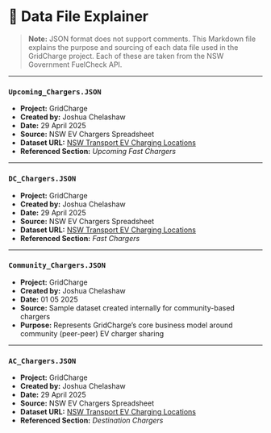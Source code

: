 # 📁 Data File Explainer

> **Note:** JSON format does not support comments. This Markdown file explains the purpose and sourcing of each data file used in the GridCharge project. Each of these are taken from the NSW Government FuelCheck API.

---

### `Upcoming_Chargers.JSON`

- **Project:** GridCharge  
- **Created by:** Joshua Chelashaw  
- **Date:** 29 April 2025  
- **Source:** NSW EV Chargers Spreadsheet  
- **Dataset URL:** [NSW Transport EV Charging Locations](https://opendata.transport.nsw.gov.au/data/dataset/ev-charging-locations)  
- **Referenced Section:** *Upcoming Fast Chargers*  

---

### `DC_Chargers.JSON`

- **Project:** GridCharge  
- **Created by:** Joshua Chelashaw  
- **Date:** 29 April 2025  
- **Source:** NSW EV Chargers Spreadsheet  
- **Dataset URL:** [NSW Transport EV Charging Locations](https://opendata.transport.nsw.gov.au/data/dataset/ev-charging-locations)  
- **Referenced Section:** *Fast Chargers*  

---

### `Community_Chargers.JSON`

- **Project:** GridCharge  
- **Created by:** Joshua Chelashaw  
- **Date:** 01 05 2025
- **Source:** Sample dataset created internally for community-based chargers  
- **Purpose:** Represents GridCharge’s core business model around community (peer-peer) EV charger sharing  

---

### `AC_Chargers.JSON`

- **Project:** GridCharge  
- **Created by:** Joshua Chelashaw  
- **Date:** 29 April 2025  
- **Source:** NSW EV Chargers Spreadsheet  
- **Dataset URL:** [NSW Transport EV Charging Locations](https://opendata.transport.nsw.gov.au/data/dataset/ev-charging-locations)  
- **Referenced Section:** *Destination Chargers*  
